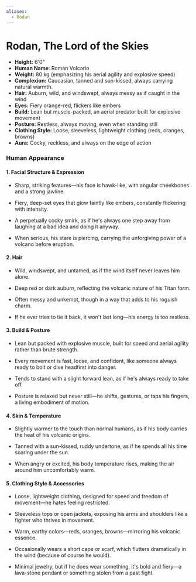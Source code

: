 ```yaml
---
aliases:
  - Rodan
---
```


# **Rodan, The Lord of the Skies**

- **Height:** 6'0”
- **Human Name**: Roman Volcario
- **Weight:** 80 kg (emphasizing his aerial agility and explosive speed)
- **Complexion:** Caucasian, tanned and sun-kissed, always carrying natural warmth.
- **Hair:** Auburn, wild, and windswept, always messy as if caught in the wind
- **Eyes:** Fiery orange-red, flickers like embers
- **Build:** Lean but muscle-packed, an aerial predator built for explosive movement
- **Posture:** Restless, always moving, even when standing still
- **Clothing Style:** Loose, sleeveless, lightweight clothing (reds, oranges, browns)
- **Aura:** Cocky, reckless, and always on the edge of action

### Human Appearance

#### 1. Facial Structure & Expression

- Sharp, striking features—his face is hawk-like, with angular cheekbones and a strong jawline.

- Fiery, deep-set eyes that glow faintly like embers, constantly flickering with intensity.

- A perpetually cocky smirk, as if he's always one step away from laughing at a bad idea and doing it anyway.

- When serious, his stare is piercing, carrying the unforgiving power of a volcano before eruption.

#### 2. Hair

- Wild, windswept, and untamed, as if the wind itself never leaves him alone.

- Deep red or dark auburn, reflecting the volcanic nature of his Titan form.

- Often messy and unkempt, though in a way that adds to his roguish charm.

- If he ever tries to tie it back, it won't last long—his energy is too restless.

#### 3. Build & Posture

- Lean but packed with explosive muscle, built for speed and aerial agility rather than brute strength.

- Every movement is fast, loose, and confident, like someone always ready to bolt or dive headfirst into danger.

- Tends to stand with a slight forward lean, as if he's always ready to take off.

- Posture is relaxed but never still—he shifts, gestures, or taps his fingers, a living embodiment of motion.

#### 4. Skin & Temperature

- Slightly warmer to the touch than normal humans, as if his body carries the heat of his volcanic origins.

- Tanned with a sun-kissed, ruddy undertone, as if he spends all his time soaring under the sun.

- When angry or excited, his body temperature rises, making the air around him uncomfortably warm.

#### 5. Clothing Style & Accessories

- Loose, lightweight clothing, designed for speed and freedom of movement—he hates feeling restricted.

- Sleeveless tops or open jackets, exposing his arms and shoulders like a fighter who thrives in movement.

- Warm, earthy colors—reds, oranges, browns—mirroring his volcanic essence.

- Occasionally wears a short cape or scarf, which flutters dramatically in the wind (because of course he would).

- Minimal jewelry, but if he does wear something, it's bold and fiery—a lava-stone pendant or something stolen from a past fight.